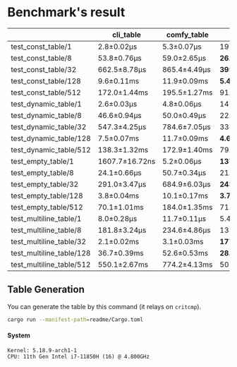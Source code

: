 # Benchmark's result

|                          | cli_table      | comfy_table  | tabled          | tabled_color   | tabled_par     | term_table    |
|--------------------------|----------------|--------------|-----------------|----------------|----------------|---------------|
| test_const_table/1       | 2.8±0.02µs     | 5.3±0.07µs   | 1974.4±100.72ns | **1727.3±24.80ns** | 20.2±0.49µs    | 4.7±0.04µs    |
| test_const_table/8       | 53.8±0.76µs    | 59.0±2.65µs  | **26.3±0.27µs**     | 27.8±0.70µs    | 79.6±4.62µs    | 101.9±0.86µs  |
| test_const_table/32      | 662.5±8.78µs   | 865.4±4.49µs | **395.8±2.06µs**    | 398.6±2.96µs   | 450.6±21.39µs  | 1281.5±8.86µs |
| test_const_table/128     | 9.6±0.11ms     | 11.9±0.09ms  | **5.4±0.04ms**      | 6.1±0.04ms     | 5.5±0.28ms     | 18.0±0.14ms   |
| test_const_table/512     | 172.0±1.44ms   | 195.5±1.27ms | 91.3±2.43ms     | 90.7±2.05ms    | **80.7±2.70ms**    | 290.6±1.49ms  |
| test_dynamic_table/1     | 2.6±0.03µs     | 4.8±0.06µs   | 1470.9±22.17ns  | **1453.8±28.48ns** | 19.3±0.53µs    | 3.0±0.02µs    |
| test_dynamic_table/8     | 46.6±0.94µs    | 50.0±0.49µs  | 22.3±0.24µs     | **21.7±0.29µs**    | 71.9±3.84µs    | 68.0±0.75µs   |
| test_dynamic_table/32    | 547.3±4.25µs   | 784.6±7.05µs | 338.5±3.10µs    | **336.8±5.03µs**   | 401.4±21.20µs  | 984.3±9.86µs  |
| test_dynamic_table/128   | 7.5±0.07ms     | 11.7±0.09ms  | **4.6±0.05ms**      | **4.6±0.05ms**     | 4.8±0.35ms     | 14.8±0.12ms   |
| test_dynamic_table/512   | 138.3±1.32ms   | 172.9±1.40ms | 79.8±2.25ms     | 85.6±2.14ms    | **70.3±3.30ms**    | 246.3±1.33ms  |
| test_empty_table/1       | 1607.7±16.72ns | 5.2±0.06µs   | **1378.8±20.19ns**  | 1408.2±11.60ns | 19.7±1.09µs    | 2.3±0.02µs    |
| test_empty_table/8       | 24.1±0.66µs    | 50.7±0.34µs  | 21.2±0.15µs     | **18.7±0.17µs**    | 66.6±4.17µs    | 46.2±0.51µs   |
| test_empty_table/32      | 291.0±3.47µs   | 684.9±6.03µs | **243.9±1.44µs**    | 244.0±1.50µs   | 323.0±31.64µs  | 617.8±6.25µs  |
| test_empty_table/128     | 3.8±0.04ms     | 10.1±0.17ms  | **3.7±0.03ms**      | **3.7±0.03ms**     | 4.0±0.27ms     | 9.1±0.06ms    |
| test_empty_table/512     | 70.1±1.01ms    | 184.0±1.35ms | 71.4±1.87ms     | 70.5±1.85ms    | **57.2±2.55ms**    | 157.5±1.12ms  |
| test_multiline_table/1   | 8.0±0.28µs     | 11.7±0.11µs  | 5.4±0.22µs      | **5.4±0.03µs**     | 29.5±0.70µs    | 10.8±0.24µs   |
| test_multiline_table/8   | 181.8±3.24µs   | 234.6±4.86µs | 133.7±12.06µs   | **127.8±1.51µs**   | 194.4±14.10µs  | 356.9±3.38µs  |
| test_multiline_table/32  | 2.1±0.02ms     | 3.1±0.03ms   | **1777.7±12.99µs**  | 1849.3±17.30µs | 1865.5±74.60µs | 4.9±0.07ms    |
| test_multiline_table/128 | 36.7±0.39ms    | 52.6±0.53ms  | **28.3±0.18ms**     | **28.3±0.18ms**    | 29.1±1.86ms    | 65.2±0.49ms   |
| test_multiline_table/512 | 550.1±2.67ms   | 774.2±4.13ms | 501.1±4.18ms    | 496.1±2.68ms   | **450.9±21.15ms**  | 1061.6±2.10ms |

## Table Generation

You can generate the table by this command (it relays on `critcmp`).

```bash
cargo run --manifest-path=readme/Cargo.toml
```

#### System

```
Kernel: 5.18.9-arch1-1 
CPU: 11th Gen Intel i7-11850H (16) @ 4.800GHz
```
